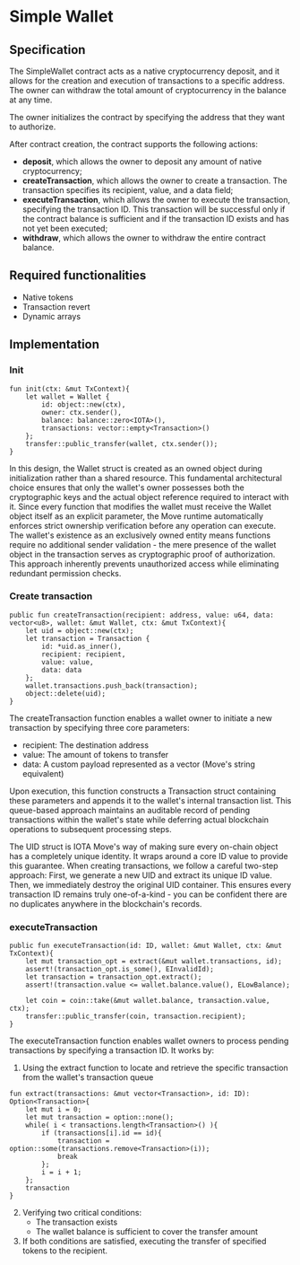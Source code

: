 # Simple Wallet

## Specification

The SimpleWallet contract acts as a native cryptocurrency deposit, and it allows for the creation and execution of transactions to a specific address. 
The owner can withdraw the total amount of cryptocurrency in the balance at any time.

The owner initializes the contract by specifying the address that they want to authorize. 

After contract creation, the contract supports the following actions:
- **deposit**, which allows the owner to deposit any amount of native cryptocurrency; 
- **createTransaction**, which allows the owner to create a transaction. The transaction specifies its recipient, value, and a data field;
- **executeTransaction**, which allows the owner to execute the transaction, specifying the transaction ID. This transaction will be successful only if the contract balance is sufficient and if the transaction ID exists and has not yet been executed; 
- **withdraw**, which allows the owner to withdraw the entire contract balance.

## Required functionalities

- Native tokens
- Transaction revert
- Dynamic arrays

## Implementation

### Init

```move
fun init(ctx: &mut TxContext){
    let wallet = Wallet {
        id: object::new(ctx),
        owner: ctx.sender(),
        balance: balance::zero<IOTA>(),
        transactions: vector::empty<Transaction>()
    };
    transfer::public_transfer(wallet, ctx.sender());
}
```
In this design, the Wallet struct is created as an owned object during initialization rather than a shared resource. This fundamental architectural choice ensures that only the wallet's owner possesses both the cryptographic keys and the actual object reference required to interact with it. Since every function that modifies the wallet must receive the Wallet object itself as an explicit parameter, the Move runtime automatically enforces strict ownership verification before any operation can execute. The wallet's existence as an exclusively owned entity means functions require no additional sender validation - the mere presence of the wallet object in the transaction serves as cryptographic proof of authorization. This approach inherently prevents unauthorized access while eliminating redundant permission checks.

### Create transaction

```move
public fun createTransaction(recipient: address, value: u64, data: vector<u8>, wallet: &mut Wallet, ctx: &mut TxContext){
    let uid = object::new(ctx);
    let transaction = Transaction {
        id: *uid.as_inner(),
        recipient: recipient,
        value: value,
        data: data
    };
    wallet.transactions.push_back(transaction);
    object::delete(uid);
}
```
The createTransaction function enables a wallet owner to initiate a new transaction by specifying three core parameters:
- recipient: The destination address
- value: The amount of tokens to transfer
- data: A custom payload represented as a vector<u8> (Move's string equivalent)

Upon execution, this function constructs a Transaction struct containing these parameters and appends it to the wallet's internal transaction list. This queue-based approach maintains an auditable record of pending transactions within the wallet's state while deferring actual blockchain operations to subsequent processing steps.

The UID struct is IOTA Move's way of making sure every on-chain object has a completely unique identity. It wraps around a core ID value to provide this guarantee. When creating transactions, we follow a careful two-step approach: First, we generate a new UID and extract its unique ID value. Then, we immediately destroy the original UID container. This ensures every transaction ID remains truly one-of-a-kind - you can be confident there are no duplicates anywhere in the blockchain's records.

### executeTransaction

```move
public fun executeTransaction(id: ID, wallet: &mut Wallet, ctx: &mut TxContext){
    let mut transaction_opt = extract(&mut wallet.transactions, id);
    assert!(transaction_opt.is_some(), EInvalidId);
    let transaction = transaction_opt.extract();
    assert!(transaction.value <= wallet.balance.value(), ELowBalance);

    let coin = coin::take(&mut wallet.balance, transaction.value, ctx);
    transfer::public_transfer(coin, transaction.recipient);
}
```
The executeTransaction function enables wallet owners to process pending transactions by specifying a transaction ID. It works by:
1. Using the extract function to locate and retrieve the specific transaction from the wallet's transaction queue
```move
fun extract(transactions: &mut vector<Transaction>, id: ID): Option<Transaction>{
    let mut i = 0;
    let mut transaction = option::none();
    while( i < transactions.length<Transaction>() ){
        if (transactions[i].id == id){
            transaction = option::some(transactions.remove<Transaction>(i));
            break
        };
        i = i + 1;
    };
    transaction
} 
```
2. Verifying two critical conditions:
   - The transaction exists
   - The wallet balance is sufficient to cover the transfer amount
3. If both conditions are satisfied, executing the transfer of specified tokens to the recipient.
